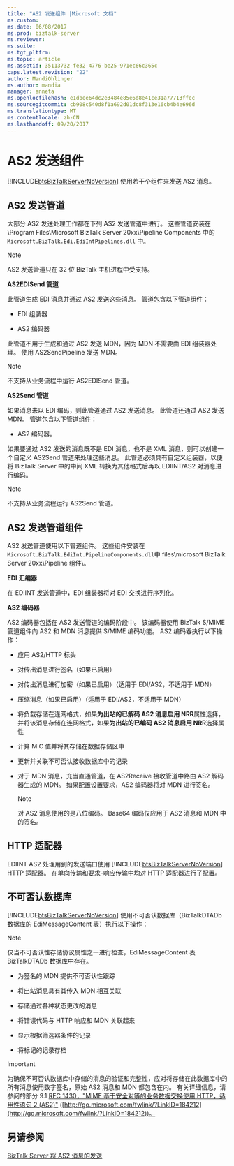 ```yaml
---
title: "AS2 发送组件 |Microsoft 文档"
ms.custom: 
ms.date: 06/08/2017
ms.prod: biztalk-server
ms.reviewer: 
ms.suite: 
ms.tgt_pltfrm: 
ms.topic: article
ms.assetid: 35113732-fe32-4776-be25-971ec66c365c
caps.latest.revision: "22"
author: MandiOhlinger
ms.author: mandia
manager: anneta
ms.openlocfilehash: e1dbee64dc2e3484e85e6d8e41ce31a77713ffec
ms.sourcegitcommit: cb908c540d8f1a692d01dc8f313e16cb4b4e696d
ms.translationtype: MT
ms.contentlocale: zh-CN
ms.lasthandoff: 09/20/2017
---
```

# <a name="as2-send-components"></a>AS2 发送组件
[!INCLUDE[btsBizTalkServerNoVersion](../includes/btsbiztalkservernoversion-md.md)] 使用若干个组件来发送 AS2 消息。  
  
## <a name="as2-send-pipelines"></a>AS2 发送管道  
 大部分 AS2 发送处理工作都在下列 AS2 发送管道中进行。 这些管道安装在 \Program Files\Microsoft BizTalk Server 20xx\Pipeline Components 中的 `Microsoft.BizTalk.Edi.EdiIntPipelines.dll` 中。  
  
> [!NOTE]
>  AS2 发送管道只在 32 位 BizTalk 主机进程中受支持。  
  
 **AS2EDISend 管道**  
  
 此管道生成 EDI 消息并通过 AS2 发送这些消息。 管道包含以下管道组件：  
  
-   EDI 组装器  
  
-   AS2 编码器  
  
 此管道不用于生成和通过 AS2 发送 MDN，因为 MDN 不需要由 EDI 组装器处理。 使用 AS2SendPipeline 发送 MDN。  
  
> [!NOTE]
>  不支持从业务流程中运行 AS2EDISend 管道。  
  
 **AS2Send 管道**  
  
 如果消息未以 EDI 编码，则此管道通过 AS2 发送消息。 此管道还通过 AS2 发送 MDN。 管道包含以下管道组件：  
  
-   AS2 编码器。  
  
 如果要通过 AS2 发送的消息既不是 EDI 消息，也不是 XML 消息，则可以创建一个自定义 AS2Send 管道来处理这些消息。 此管道必须具有自定义组装器，以便将 BizTalk Server 中的中间 XML 转换为其他格式后再以 EDIINT/AS2 对消息进行编码。  
  
> [!NOTE]
>  不支持从业务流程运行 AS2Send 管道。  
  
## <a name="as2-send-pipeline-components"></a>AS2 发送管道组件  
 AS2 发送管道使用以下管道组件。 这些组件安装在`Microsoft.BizTalk.EdiInt.PipelineComponents.dll`中 files\microsoft BizTalk Server 20xx\Pipeline 组件\\。  
  
 **EDI 汇编器**  
  
 在 EDIINT 发送管道中，EDI 组装器将对 EDI 交换进行序列化。  
  
 **AS2 编码器**  
  
 AS2 编码器包括在 AS2 发送管道的编码阶段中。 该编码器使用 BizTalk S/MIME 管道组件向 AS2 和 MDN 消息提供 S/MIME 编码功能。 AS2 编码器执行以下操作：  
  
-   应用 AS2/HTTP 标头  
  
-   对传出消息进行签名（如果已启用）  
  
-   对传出消息进行加密（如果已启用）（适用于 EDI/AS2，不适用于 MDN）  
  
-   压缩消息（如果已启用）（适用于 EDI/AS2，不适用于 MDN）  
  
-   将负载存储在连网格式，如果**为出站的已解码 AS2 消息启用 NRR**属性选择，并将该消息存储在连网格式，如果**为出站的已编码 AS2 消息启用 NRR**选择属性  
  
-   计算 MIC 值并将其存储在数据存储区中  
  
-   更新并关联不可否认接收数据库中的记录  
  
-   对于 MDN 消息，充当直通管道，在 AS2Receive 接收管道中路由 AS2 解码器生成的 MDN。 如果配置设置要求，AS2 编码器将对 MDN 进行签名。  
  
    > [!NOTE]
    >  对 AS2 消息使用的是八位编码。 Base64 编码仅应用于 AS2 消息和 MDN 中的签名。  
  
## <a name="http-adapter"></a>HTTP 适配器  
 EDIINT AS2 处理用到的发送端口使用 [!INCLUDE[btsBizTalkServerNoVersion](../includes/btsbiztalkservernoversion-md.md)] HTTP 适配器。 在单向传输和要求-响应传输中均对 HTTP 适配器进行了配置。  
  
## <a name="non-repudiation-database"></a>不可否认数据库  
 [!INCLUDE[btsBizTalkServerNoVersion](../includes/btsbiztalkservernoversion-md.md)] 使用不可否认数据库（BizTalkDTADb 数据库的 EdiMessageContent 表）执行以下操作：  
  
> [!NOTE]
>  仅当不可否认性存储协议属性之一进行检查，EdiMessageContent 表 BizTalkDTADb 数据库中存在。  
  
-   为签名的 MDN 提供不可否认性跟踪  
  
-   将出站消息具有其传入 MDN 相互关联  
  
-   存储通过各种状态更改的消息  
  
-   将错误代码与 HTTP 响应和 MDN 关联起来  
  
-   显示根据筛选器条件的记录  
  
-   将标记的记录存档  
  
> [!IMPORTANT]
>  为确保不可否认数据库中存储的消息的验证和完整性，应对将存储在此数据库中的所有消息使用数字签名，原始 AS2 消息和 MDN 都包含在内。 有关详细信息，请参阅的部分 9.1 [RFC 1430，"MIME 基于安全对等的业务数据交换使用 HTTP，适用性语句 2 (AS2)"](http://go.microsoft.com/fwlink/?LinkID=184212) ([http://go.microsoft.com/fwlink/?LinkID=184212](http://go.microsoft.com/fwlink/?LinkID=184212))。  
  
## <a name="see-also"></a>另请参阅  
 [BizTalk Server 将 AS2 消息的发送](../core/how-biztalk-server-sends-as2-messages.md)